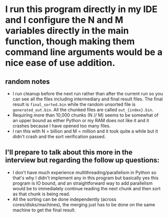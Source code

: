 # I run this program directly in my IDE and I configure the N and M variables directly in the main function, though making them command line arguments would be a nice ease of use addition.

## random notes
* I run cleanup before the next run rather than after the current run so you can
see all the files including intermediary and final result files. The final result is
`final_sorted.bin` while the random unsorted file is `generated_out.bin`. All the
chunked files are called `out_{index}.bin`.
* Requiring more than 10,000 chunks (N // M) seems to be somewhat of an upper
bound as either Python or my RAM does not like it and it crashes because I have
opened too many files.
* I ran this with N = billion and M = million and it took quite a while but 
it didn't crash and the sort verification passed.

## I'll prepare to talk about this more in the interview but regarding the follow up questions:
* I don't have much experience multithreading/parallelism in Python so that's
why I didn't implement any in this program but basically yes this program is
IO bound, and an straightforward way to add parallelism would be to immediately
continue reading the next chunk and then sort as that chunk is being read.
* All the sorting can be done independently (across cores/disks/machines),
the merging just has to be done on the same machine to get the final result.